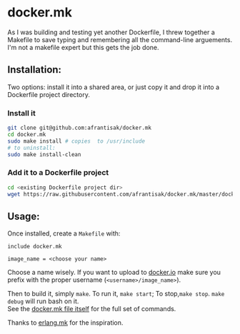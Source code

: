 # docker.mk

As I was building and testing yet another Dockerfile, I threw together a Makefile to save typing and remembering all the command-line arguements.  I'm not a makefile expert but this gets the job done. 

## Installation:

Two options: install it into a shared area, or just copy it and drop it into a Dockerfile project directory.

### Install it

```sh
git clone git@github.com:afrantisak/docker.mk 
cd docker.mk
sudo make install # copies  to /usr/include
# to uninstall:
sudo make install-clean
```
### Add it to a Dockerfile project

```sh
cd <existing Dockerfile project dir>
wget https://raw.githubusercontent.com/afrantisak/docker.mk/master/docker.mk
```

## Usage:

Once installed, create a `Makefile` with:

```make
include docker.mk

image_name = <choose your name>
```

Choose a name wisely.  If you want to upload to [docker.io](https://registry.hub.docker.com/) make sure you prefix with the proper username (`<username>/image_name>`).

Then to build it, simply `make`.  To run it, `make start`; To stop,`make stop`.  `make debug` will run bash on it.  
See the [docker.mk file itself](https://github.com/afrantisak/docker.mk/blob/master/docker.mk) for the full set of commands.

Thanks to [erlang.mk](https://github.com/ninenines/erlang.mk) for the inspiration.
